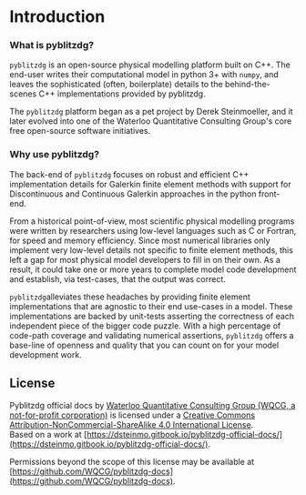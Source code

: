 # Introduction

### What is pyblitzdg?

`pyblitzdg` is an open-source physical modelling platform built on C++. The end-user writes their computational model in python 3+ with `numpy`, and leaves the sophisticated \(often, boilerplate\) details to the behind-the-scenes C++ implementations provided by pyblitzdg.

The `pyblitzdg` platform began as a pet project by Derek Steinmoeller, and it later evolved into one of the Waterloo Quantitative Consulting Group's core free open-source software initiatives.

### Why use pyblitzdg?

The back-end of `pyblitzdg` focuses on robust and efficient C++ implementation details for Galerkin finite element methods with support for Discontinuous and Continuous Galerkin approaches in the python front-end.

From a historical point-of-view, most scientific physical modelling programs were written by researchers using low-level languages such as C or Fortran, for speed and memory efficiency. Since most numerical libraries only implement very low-level details not specific to finite element methods, this left a gap for most physical model developers to fill in on their own. As a result, it could take one or more years to complete model code development and establish, via test-cases, that the output was correct.

`pyblitzdg`alleviates these headaches by providing finite element implementations that are agnostic to their end use-cases in a model. These implementations are backed by unit-tests asserting the correctness of each independent piece of the bigger code puzzle. With a high percentage of code-path coverage and validating numerical assertions, `pyblitzdg` offers a base-line of openness and quality that you can count on for your model development work.

## License

  
Pyblitzdg official docs by [Waterloo Quantitative Consulting Group \(WQCG, a not-for-profit corporation\)](https://wqcg.ca) is licensed under a [Creative Commons Attribution-NonCommercial-ShareAlike 4.0 International License](http://creativecommons.org/licenses/by-nc-sa/4.0/).  
Based on a work at [https://dsteinmo.gitbook.io/pyblitzdg-official-docs/](https://dsteinmo.gitbook.io/pyblitzdg-official-docs/).  
  
Permissions beyond the scope of this license may be available at [https://github.com/WQCG/pyblitzdg-docs](https://github.com/WQCG/pyblitzdg-docs).

